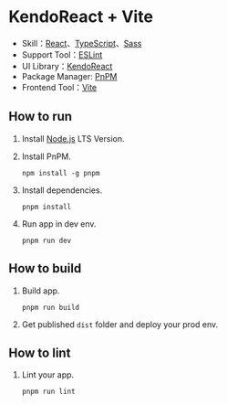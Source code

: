 # KendoReact + Vite

- Skill：[React](https://react.dev/)、[TypeScript](https://www.typescriptlang.org/)、[Sass](https://sass-lang.com/)
- Support Tool：[ESLint](https://eslint.org/)
- UI Library：[KendoReact](https://www.telerik.com/kendo-react-ui)
- Package Manager: [PnPM](https://pnpm.io/)
- Frontend Tool：[Vite](https://vitejs.dev/)

## How to run

1. Install [Node.js](https://nodejs.org/en) LTS Version.

2. Install PnPM.

   ```
   npm install -g pnpm
   ```

3. Install dependencies.

   ```
   pnpm install
   ```

4. Run app in dev env.

   ```
   pnpm run dev
   ```

## How to build

1. Build app.

   ```
   pnpm run build
   ```

2. Get published `dist` folder and deploy your prod env.

## How to lint

1. Lint your app.

   ```
   pnpm run lint
   ```
